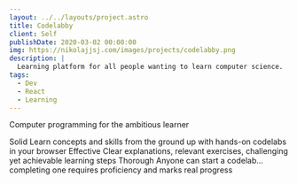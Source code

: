 ```yaml
---
layout: ../../layouts/project.astro
title: Codelabby
client: Self
publishDate: 2020-03-02 00:00:00
img: https://nikolajjsj.com/images/projects/codelabby.png
description: |
  Learning platform for all people wanting to learn computer science.
tags:
  - Dev
  - React
  - Learning
---
```


Computer programming for the ambitious learner

Solid Learn concepts and skills from the ground up with hands-on codelabs in your browser
Effective Clear explanations, relevant exercises, challenging yet achievable learning steps
Thorough Anyone can start a codelab… completing one requires proficiency and marks real progress
